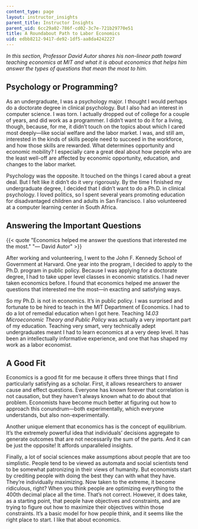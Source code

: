 ```yaml
---
content_type: page
layout: instructor_insights
parent_title: Instructor Insights
parent_uid: 6cc29a02-786f-cd02-3c7e-721b29770e51
title: A Roundabout Path to Labor Economics
uid: edbb8212-9417-de92-1df5-aa8da4242227
---
```


_In this section, Professor David Autor shares his non-linear path toward teaching economics at MIT and what it is about economics that helps him answer the types of questions that mean the most to him._ 

Psychology or Programming?
--------------------------

As an undergraduate, I was a psychology major. I thought I would perhaps do a doctorate degree in clinical psychology. But I also had an interest in computer science. I was torn. I actually dropped out of college for a couple of years, and did work as a programmer. I didn’t want to do it for a living, though, because, for me, it didn’t touch on the topics about which I cared most deeply—like social welfare and the labor market. I was, and still am, interested in the kinds of skills people need to succeed in the workforce, and how those skills are rewarded. What determines opportunity and economic mobility? I especially care a great deal about how people who are the least well-off are affected by economic opportunity, education, and changes to the labor market. 

Psychology was the opposite. It touched on the things I cared about a great deal. But I felt like it didn’t do it very rigorously. By the time I finished my undergraduate degree, I decided that I didn’t want to do a Ph.D. in clinical psychology. I loved politics, so I spent several years promoting education for disadvantaged children and adults in San Francisco. I also volunteered at a computer learning center in South Africa.

Answering the Important Questions
---------------------------------

{{< quote "Economics helped me answer the questions that interested me the most." "— David Autor" >}}

After working and volunteering, I went to the John F. Kennedy School of Government at Harvard. One year into the program, I decided to apply to the Ph.D. program in public policy. Because I was applying for a doctorate degree, I had to take upper level classes in economic statistics. I had never taken economics before. I found that economics helped me answer the questions that interested me the most—in exacting and satisfying ways. 

So my Ph.D. is not in economics. It’s in public policy. I was surprised and fortunate to be hired to teach in the MIT Department of Economics. I had to do a lot of remedial education when I got here. Teaching _14.03 Microeconomic Theory and Public Policy_ was actually a very important part of my education. Teaching very smart, very technically adept undergraduates meant I had to learn economics at a very deep level. It has been an intellectually informative experience, and one that has shaped my work as a labor economist. 

A Good Fit
----------

Economics is a good fit for me because it offers three things that I find particularly satisfying as a scholar. First, it allows researchers to answer cause and effect questions. Everyone has known forever that correlation is not causation, but they haven’t always known what to do about that problem. Economists have become much better at figuring out how to approach this conundrum—both experimentally, which everyone understands, but also non-experimentally.

Another unique element that economics has is the concept of equilibrium. It’s the extremely powerful idea that individuals’ decisions aggregate to generate outcomes that are not necessarily the sum of the parts. And it can be just the opposite! It affords unparalleled insights.

Finally, a lot of social sciences make assumptions about people that are too simplistic. People tend to be viewed as automata and social scientists tend to be somewhat patronizing in their views of humanity. But economists start by crediting people with doing the best they can with what they have. They’re individually maximizing. Now taken to the extreme, it become ridiculous, right? When you think people are optimizing everything to the 400th decimal place all the time. That’s not correct. However, it does take, as a starting point, that people have objectives and constraints, and are trying to figure out how to maximize their objectives within those constraints. It’s a basic model for how people think, and it seems like the right place to start. I like that about economics.